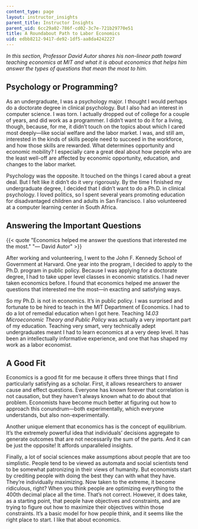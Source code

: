 ```yaml
---
content_type: page
layout: instructor_insights
parent_title: Instructor Insights
parent_uid: 6cc29a02-786f-cd02-3c7e-721b29770e51
title: A Roundabout Path to Labor Economics
uid: edbb8212-9417-de92-1df5-aa8da4242227
---
```


_In this section, Professor David Autor shares his non-linear path toward teaching economics at MIT and what it is about economics that helps him answer the types of questions that mean the most to him._ 

Psychology or Programming?
--------------------------

As an undergraduate, I was a psychology major. I thought I would perhaps do a doctorate degree in clinical psychology. But I also had an interest in computer science. I was torn. I actually dropped out of college for a couple of years, and did work as a programmer. I didn’t want to do it for a living, though, because, for me, it didn’t touch on the topics about which I cared most deeply—like social welfare and the labor market. I was, and still am, interested in the kinds of skills people need to succeed in the workforce, and how those skills are rewarded. What determines opportunity and economic mobility? I especially care a great deal about how people who are the least well-off are affected by economic opportunity, education, and changes to the labor market. 

Psychology was the opposite. It touched on the things I cared about a great deal. But I felt like it didn’t do it very rigorously. By the time I finished my undergraduate degree, I decided that I didn’t want to do a Ph.D. in clinical psychology. I loved politics, so I spent several years promoting education for disadvantaged children and adults in San Francisco. I also volunteered at a computer learning center in South Africa.

Answering the Important Questions
---------------------------------

{{< quote "Economics helped me answer the questions that interested me the most." "— David Autor" >}}

After working and volunteering, I went to the John F. Kennedy School of Government at Harvard. One year into the program, I decided to apply to the Ph.D. program in public policy. Because I was applying for a doctorate degree, I had to take upper level classes in economic statistics. I had never taken economics before. I found that economics helped me answer the questions that interested me the most—in exacting and satisfying ways. 

So my Ph.D. is not in economics. It’s in public policy. I was surprised and fortunate to be hired to teach in the MIT Department of Economics. I had to do a lot of remedial education when I got here. Teaching _14.03 Microeconomic Theory and Public Policy_ was actually a very important part of my education. Teaching very smart, very technically adept undergraduates meant I had to learn economics at a very deep level. It has been an intellectually informative experience, and one that has shaped my work as a labor economist. 

A Good Fit
----------

Economics is a good fit for me because it offers three things that I find particularly satisfying as a scholar. First, it allows researchers to answer cause and effect questions. Everyone has known forever that correlation is not causation, but they haven’t always known what to do about that problem. Economists have become much better at figuring out how to approach this conundrum—both experimentally, which everyone understands, but also non-experimentally.

Another unique element that economics has is the concept of equilibrium. It’s the extremely powerful idea that individuals’ decisions aggregate to generate outcomes that are not necessarily the sum of the parts. And it can be just the opposite! It affords unparalleled insights.

Finally, a lot of social sciences make assumptions about people that are too simplistic. People tend to be viewed as automata and social scientists tend to be somewhat patronizing in their views of humanity. But economists start by crediting people with doing the best they can with what they have. They’re individually maximizing. Now taken to the extreme, it become ridiculous, right? When you think people are optimizing everything to the 400th decimal place all the time. That’s not correct. However, it does take, as a starting point, that people have objectives and constraints, and are trying to figure out how to maximize their objectives within those constraints. It’s a basic model for how people think, and it seems like the right place to start. I like that about economics.